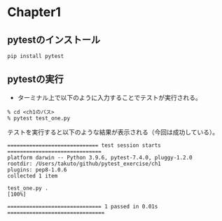 # Chapter1
## pytestのインストール
```
pip install pytest
```

## pytestの実行
* ターミナル上で以下のように入力することでテストが実行される。

```
% cd <ch1のパス>
% pytest test_one.py
```
テストを実行すると以下のような結果が表示される（今回は成功している）。
```
============================= test session starts ==============================
platform darwin -- Python 3.9.6, pytest-7.4.0, pluggy-1.2.0
rootdir: /Users/takuto/github/pytest_exercise/ch1
plugins: pep8-1.0.6
collected 1 item                                                               

test_one.py .                                                            [100%]

============================== 1 passed in 0.01s ===============================
```